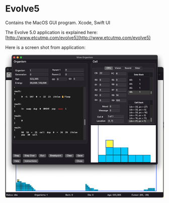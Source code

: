 # Evolve5
Contains the MacOS GUI program. Xcode, Swift UI

The Evolve 5.0 application is explained here:
[http://www.etcutmp.com/evolve5](http://www.etcutmp.com/evolve5)

Here is a screen shot from application:

![alt text](https://github.com/kjs452/Evolve5/blob/main/help/hanoi3.jpg "screen shot")


